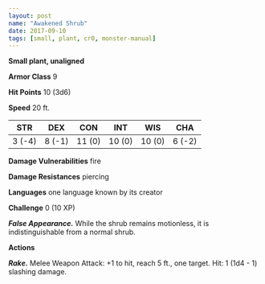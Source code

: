 ```yaml
---
layout: post
name: "Awakened Shrub"
date: 2017-09-10
tags: [small, plant, cr0, monster-manual]
---
```


**Small plant, unaligned**

**Armor Class** 9

**Hit Points** 10 (3d6)

**Speed** 20 ft.

|   STR   |   DEX   |   CON   |   INT   |   WIS   |   CHA   |
|:-----:|:-----:|:-----:|:-----:|:-----:|:-----:|
| 3 (-4) | 8 (-1) | 11 (0) | 10 (0) | 10 (0) | 6 (-2) |

**Damage Vulnerabilities** fire

**Damage Resistances** piercing

**Languages** one language known by its creator

**Challenge** 0 (10 XP)

***False Appearance.*** While the shrub remains motionless, it is indistinguishable from a normal shrub.

**Actions**

***Rake.*** Melee Weapon Attack: +1 to hit, reach 5 ft., one target. Hit: 1 (1d4 - 1) slashing damage.

